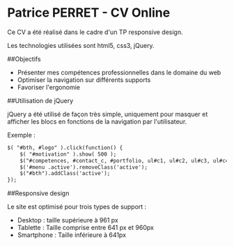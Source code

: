Patrice PERRET - CV Online
==========================

Ce CV a été réalisé dans le cadre d'un TP responsive design.

Les technologies utilisées sont html5, css3, jQuery.


##Objectifs


- Présenter mes compétences professionnelles dans le domaine du web
- Optimiser la navigation sur différents supports
- Favoriser l'ergonomie


##Utilisation de jQuery

jQuery a été utilisé de façon très simple, uniquement pour masquer et afficher les blocs en fonctions de la navigation par l'utilisateur.

Exemple :

```html
$( "#bth, #logo" ).click(function() {
	$( "#motivation" ).show( 500 );
	$("#competences, #contact_c, #portfolio, ul#c1, ul#c2, ul#c3, ul#c4, ul#c5").hide();
	$('#menu .active').removeClass('active');
	$("#bth").addClass('active');
});
```


##Responsive design

Le site est optimisé pour trois types de support :

- Desktop : taille supérieure à 961 px
- Tablette : Taille comprise entre 641 px et 960px
- Smartphone : Taille inférieure à 641px



